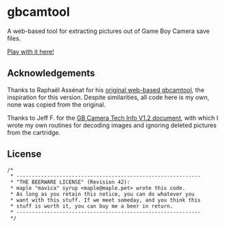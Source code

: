 # gbcamtool

A web-based tool for extracting pictures out of Game Boy Camera save files.

[Play with it here!](https://maple.pet/gbcamtool/)

## Acknowledgements

Thanks to Raphaël Assénat for his [original web-based gbcamtool](https://www.raphnet.net/programmation/gbcam2png/index_en.php), the inspiration for this version. Despite similarities, all code here is my own, none was copied from the original.

Thanks to Jeff F. for the [GB Camera Tech Info V1.2 document](http://www.devrs.com/gb/files/gbcam.txt), with which I wrote my own routines for decoding images and ignoring deleted pictures from the cartridge.

## License

```
/*
 * ------------------------------------------------------------
 * "THE BEERWARE LICENSE" (Revision 42):
 * maple "mavica" syrup <maple@maple.pet> wrote this code.
 * As long as you retain this notice, you can do whatever you
 * want with this stuff. If we meet someday, and you think this
 * stuff is worth it, you can buy me a beer in return.
 * ------------------------------------------------------------
 */
```
